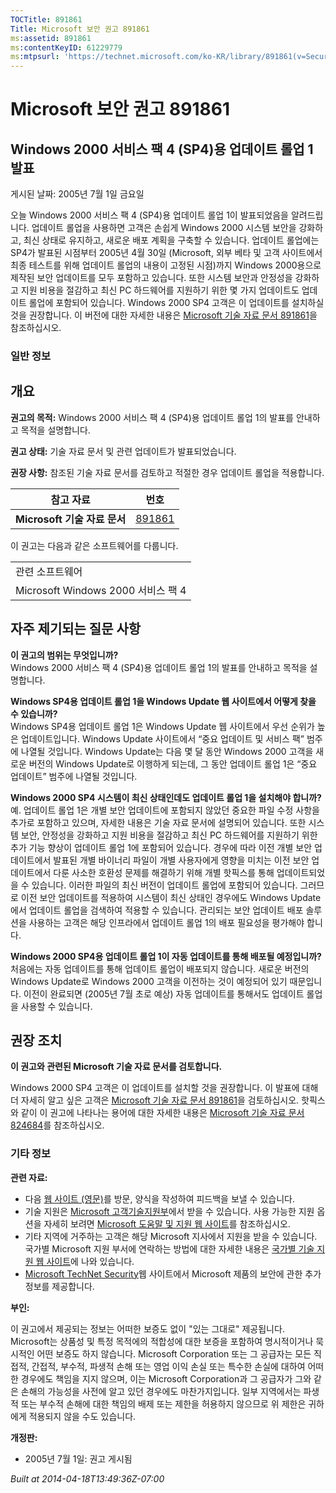 ```yaml
---
TOCTitle: 891861
Title: Microsoft 보안 권고 891861
ms:assetid: 891861
ms:contentKeyID: 61229779
ms:mtpsurl: 'https://technet.microsoft.com/ko-KR/library/891861(v=Security.10)'
---
```




Microsoft 보안 권고 891861
==========================

Windows 2000 서비스 팩 4 (SP4)용 업데이트 롤업 1 발표
-----------------------------------------------------

게시된 날짜: 2005년 7월 1일 금요일

오늘 Windows 2000 서비스 팩 4 (SP4)용 업데이트 롤업 1이 발표되었음을 알려드립니다. 업데이트 롤업을 사용하면 고객은 손쉽게 Windows 2000 시스템 보안을 강화하고, 최신 상태로 유지하고, 새로운 배포 계획을 구축할 수 있습니다.
업데이트 롤업에는 SP4가 발표된 시점부터 2005년 4월 30일 (Microsoft, 외부 베타 및 고객 사이트에서 최종 테스트를 위해 업데이트 롤업의 내용이 고정된 시점)까지 Windows 2000용으로 제작된 보안 업데이트를 모두 포함하고 있습니다. 또한 시스템 보안과 안정성을 강화하고 지원 비용을 절감하고 최신 PC 하드웨어를 지원하기 위한 몇 가지 업데이트도 업데이트 롤업에 포함되어 있습니다.
Windows 2000 SP4 고객은 이 업데이트를 설치하실 것을 권장합니다. 이 버전에 대한 자세한 내용은 [Microsoft 기술 자료 문서 891861](https://support.microsoft.com/kb/891861)을 참조하십시오.

### 일반 정보

개요
----


**권고의 목적:** Windows 2000 서비스 팩 4 (SP4)용 업데이트 롤업 1의 발표를 안내하고 목적을 설명합니다.

**권고 상태:** 기술 자료 문서 및 관련 업데이트가 발표되었습니다.

**권장 사항:** 참조된 기술 자료 문서를 검토하고 적절한 경우 업데이트 롤업을 적용합니다.

| 참고 자료                    | 번호                                             |
|------------------------------|--------------------------------------------------|
| **Microsoft 기술 자료 문서** | [891861](https://support.microsoft.com/kb/891861) |

이 권고는 다음과 같은 소프트웨어를 다룹니다.

|                                    |
|------------------------------------|
| 관련 소프트웨어                    |
| Microsoft Windows 2000 서비스 팩 4 |

자주 제기되는 질문 사항
-----------------------


**이 권고의 범위는 무엇입니까?**  
Windows 2000 서비스 팩 4 (SP4)용 업데이트 롤업 1의 발표를 안내하고 목적을 설명합니다.

**Windows SP4용 업데이트 롤업 1을 Windows Update 웹 사이트에서 어떻게 찾을 수 있습니까?**  
Windows SP4용 업데이트 롤업 1은 Windows Update 웹 사이트에서 우선 순위가 높은 업데이트입니다. Windows Update 사이트에서 “중요 업데이트 및 서비스 팩” 범주에 나열될 것입니다. Windows Update는 다음 몇 달 동안 Windows 2000 고객을 새로운 버전의 Windows Update로 이행하게 되는데, 그 동안 업데이트 롤업 1은 “중요 업데이트” 범주에 나열될 것입니다.

**Windows 2000 SP4 시스템이 최신 상태인데도 업데이트 롤업 1을 설치해야 합니까?**  
예. 업데이트 롤업 1은 개별 보안 업데이트에 포함되지 않았던 중요한 파일 수정 사항을 추가로 포함하고 있으며, 자세한 내용은 기술 자료 문서에 설명되어 있습니다. 또한 시스템 보안, 안정성을 강화하고 지원 비용을 절감하고 최신 PC 하드웨어를 지원하기 위한 추가 기능 향상이 업데이트 롤업 1에 포함되어 있습니다. 경우에 따라 이전 개별 보안 업데이트에서 발표된 개별 바이너리 파일이 개별 사용자에게 영향을 미치는 이전 보안 업데이트에서 다룬 사소한 호환성 문제를 해결하기 위해 개별 핫픽스를 통해 업데이트되었을 수 있습니다. 이러한 파일의 최신 버전이 업데이트 롤업에 포함되어 있습니다.
그러므로 이전 보안 업데이트를 적용하여 시스템이 최신 상태인 경우에도 Windows Update에서 업데이트 롤업을 검색하여 적용할 수 있습니다. 관리되는 보안 업데이트 배포 솔루션을 사용하는 고객은 해당 인프라에서 업데이트 롤업 1의 배포 필요성을 평가해야 합니다.

**Windows 2000 SP4용 업데이트 롤업 1이 자동 업데이트를 통해 배포될 예정입니까?**  
처음에는 자동 업데이트를 통해 업데이트 롤업이 배포되지 않습니다. 새로운 버전의 Windows Update로 Windows 2000 고객을 이전하는 것이 예정되어 있기 때문입니다. 이전이 완료되면 (2005년 7월 초로 예상) 자동 업데이트를 통해서도 업데이트 롤업을 사용할 수 있습니다.

권장 조치
---------


**이 권고와 관련된 Microsoft 기술 자료 문서를 검토합니다.**

Windows 2000 SP4 고객은 이 업데이트를 설치할 것을 권장합니다. 이 발표에 대해 더 자세히 알고 싶은 고객은 [Microsoft 기술 자료 문서 891861](https://support.microsoft.com/kb/891861)을 검토하십시오.
핫픽스와 같이 이 권고에 나타나는 용어에 대한 자세한 내용은 [Microsoft 기술 자료 문서 824684](https://support.microsoft.com/kb/824684)를 참조하십시오.

### 기타 정보

**관련 자료:**

-   다음 [웹 사이트 (영문)](https://support.microsoft.com/common/survey.aspx?scid=sw;en;1257&amp;showpage=1&amp;ws=technet&amp;sd=tech)를 방문, 양식을 작성하여 피드백을 보낼 수 있습니다.
-   기술 지원은 [Microsoft 고객기술지원부](https://go.microsoft.com/fwlink/?linkid=21131)에서 받을 수 있습니다. 사용 가능한 지원 옵션을 자세히 보려면 [Microsoft 도움말 및 지원 웹 사이트](https://support.microsoft.com)를 참조하십시오.
-   기타 지역에 거주하는 고객은 해당 Microsoft 지사에서 지원을 받을 수 있습니다. 국가별 Microsoft 지원 부서에 연락하는 방법에 대한 자세한 내용은 [국가별 기술 지원 웹 사이트](https://go.microsoft.com/fwlink/?linkid=21155)에 나와 있습니다.
-   [Microsoft TechNet Security](https://www.microsoft.com/korea/technet/security/)웹 사이트에서 Microsoft 제품의 보안에 관한 추가 정보를 제공합니다.

**부인:**

이 권고에서 제공되는 정보는 어떠한 보증도 없이 "있는 그대로" 제공됩니다. Microsoft는 상품성 및 특정 목적에의 적합성에 대한 보증을 포함하여 명시적이거나 묵시적인 어떤 보증도 하지 않습니다. Microsoft Corporation 또는 그 공급자는 모든 직접적, 간접적, 부수적, 파생적 손해 또는 영업 이익 손실 또는 특수한 손실에 대하여 어떠한 경우에도 책임을 지지 않으며, 이는 Microsoft Corporation과 그 공급자가 그와 같은 손해의 가능성을 사전에 알고 있던 경우에도 마찬가지입니다. 일부 지역에서는 파생적 또는 부수적 손해에 대한 책임의 배제 또는 제한을 허용하지 않으므로 위 제한은 귀하에게 적용되지 않을 수도 있습니다.

**개정판:**

-   2005년 7월 1일: 권고 게시됨

*Built at 2014-04-18T13:49:36Z-07:00*
